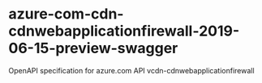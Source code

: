 # azure-com-cdn-cdnwebapplicationfirewall-2019-06-15-preview-swagger
OpenAPI specification for azure.com API vcdn-cdnwebapplicationfirewall
